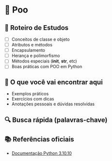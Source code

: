 # 📘 Poo

## 🧭 Roteiro de Estudos

- [ ] Conceitos de classe e objeto
- [ ] Atributos e métodos
- [ ] Encapsulamento
- [ ] Herança e polimorfismo
- [ ] Métodos especiais (__init__, __str__, etc)
- [ ] Boas práticas com POO em Python

## 📂 O que você vai encontrar aqui

- Exemplos práticos
- Exercícios com dicas
- Anotações pessoais e dúvidas resolvidas

## 🔍 Busca rápida (palavras-chave)

<!-- poo, estudo, python, exemplos -->

## 📚 Referências oficiais

- [Documentação Python 3.10.10](https://docs.python.org/3.10/)
